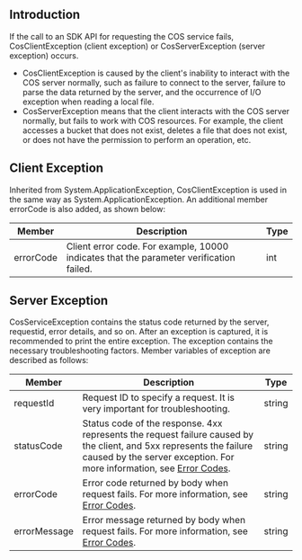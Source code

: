 ## Introduction

If the call to an SDK API for requesting the COS service fails, CosClientException (client exception) or CosServerException (server exception) occurs.
- CosClientException is caused by the client's inability to interact with the COS server normally, such as failure to connect to the server, failure to parse the data returned by the server, and the occurrence of I/O exception when reading a local file.
- CosServerException means that the client interacts with the COS server normally, but fails to work with COS resources. For example, the client accesses a bucket that does not exist, deletes a file that does not exist, or does not have the permission to perform an operation, etc.


## Client Exception

Inherited from System.ApplicationException, CosClientException is used in the same way as System.ApplicationException. An additional member errorCode is also added, as shown below:

| Member | Description | Type |
| ---- | ---- | ---- |
| errorCode | Client error code. For example, 10000 indicates that the parameter verification failed. | int |



## Server Exception

CosServiceException contains the status code returned by the server, requestid, error details, and so on. After an exception is captured, it is recommended to print the entire exception. The exception contains the necessary troubleshooting factors. Member variables of exception are described as follows:

| Member | Description | Type |
| ------------ | ---------------------------------------- | --------- |
| requestId | Request ID to specify a request. It is very important for troubleshooting. | string |
| statusCode | Status code of the response. 4xx represents the request failure caused by the client, and 5xx represents the failure caused by the server exception. For more information, see [Error Codes](https://cloud.tencent.com/document/product/436/7730). | string |
| errorCode | Error code returned by body when request fails. For more information, see [Error Codes](https://cloud.tencent.com/document/product/436/7730). | string |
| errorMessage | Error message returned by body when request fails. For more information, see [Error Codes](https://cloud.tencent.com/document/product/436/7730). | string |


